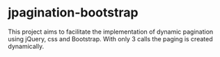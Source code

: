 # jpagination-bootstrap
This project aims to facilitate the implementation of dynamic pagination using jQuery, css and Bootstrap. With only 3 calls the paging is created dynamically.
